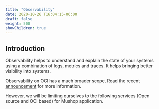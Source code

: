 ```yaml
---
title: "Observability"
date: 2020-10-26 T16:04:15-06:00
draft: false
weight: 500
showChildren: true
---
```


## Introduction

Observability helps to understand and explain the state of your systems using a combination of logs, metrics and traces. It helps bringing better visibility into systems.

Observability on OCI has a much broader scope, Read the recent [announcement](https://blogs.oracle.com/cloud-infrastructure/announcing-the-general-availability-of-oracle-cloud-infrastructure-logging) for more information.

However, we will be limiting ourselves to the following services (Open source and OCI based) for Mushop application.